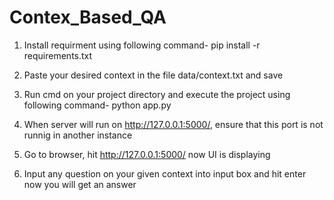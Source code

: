 # Contex_Based_QA
1. Install requirment using following command-
pip install -r requirements.txt

2. Paste your desired context in the file data/context.txt and save

3. Run cmd on your project directory and execute the project using following command-
python app.py

4. When server will run on http://127.0.0.1:5000/, ensure that this port is not runnig in another instance

5. Go to browser, hit http://127.0.0.1:5000/ now UI is displaying

6. Input any question on your given context into input box and hit enter now you will get an answer